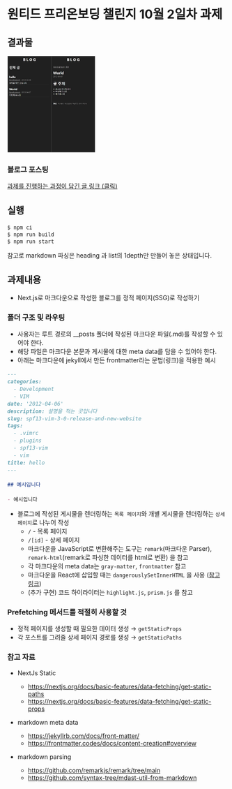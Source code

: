 # 원티드 프리온보딩 챌린지 10월 2일차 과제

## 결과물

<img src='./example.jpg' width='40%'>

### 블로그 포스팅

[과제를 진행하는 과정이 담긴 글 링크 (클릭)](https://tistory.rooteun.com/98)

## 실행

```shell
$ npm ci
$ npm run build
$ npm run start
```

참고로 markdown 파싱은 heading 과 list의 1depth만 만들어 놓은 상태입니다.

## 과제내용

- Next.js로 마크다운으로 작성한 블로그를 정적 페이지(SSG)로 작성하기

### 폴더 구조 및 라우팅

- 사용자는 루트 경로의 \_\_posts 폴더에 작성된 마크다운 파일(.md)를 작성할 수 있어야 한다.
- 해당 파일은 마크다운 본문과 게시물에 대한 meta data를 담을 수 있어야 한다.
- 아래는 마크다운에 jekyll에서 만든 frontmatter라는 문법(링크)을 적용한 예시

```markdown
---
categories:
  - Development
  - VIM
date: '2012-04-06'
description: 설명을 적는 곳입니다
slug: spf13-vim-3-0-release-and-new-website
tags:
  - .vimrc
  - plugins
  - spf13-vim
  - vim
title: hello
---

## 예시입니다

- 예시입니다
```

- 블로그에 작성된 게시물을 렌더링하는 `목록 페이지`와 개별 게시물을 렌더링하는 `상세 페이지`로 나누어 작성
  - `/` - 목록 페이지
  - `/[id]` - 상세 페이지
  - 마크다운을 JavaScript로 변환해주는 도구는 `remark`(마크다운 Parser), `remark-html`(remark로 파싱한 데이터를 html로 변환) 을 참고
  - 각 마크다운의 meta data는 `gray-matter`, `frontmatter` 참고
  - 마크다운을 React에 삽입할 때는 `dangerouslySetInnerHTML` 을 사용 ([참고 링크](https://ko.reactjs.org/docs/dom-elements.html#dangerouslysetinnerhtml))
  - (추가 구현) 코드 하이라이터는 `highlight.js`, `prism.js` 를 참고

### Prefetching 메서드를 적절히 사용할 것

- 정적 페이지를 생성할 때 필요한 데이터 생성 → `getStaticProps`
- 각 포스트를 그려줄 상세 페이지 경로를 생성 → `getStaticPaths`

### 참고 자료

- NextJs Static

  - https://nextjs.org/docs/basic-features/data-fetching/get-static-paths
  - https://nextjs.org/docs/basic-features/data-fetching/get-static-props

- markdown meta data

  - https://jekyllrb.com/docs/front-matter/
  - https://frontmatter.codes/docs/content-creation#overview

- markdown parsing
  - https://github.com/remarkjs/remark/tree/main
  - https://github.com/syntax-tree/mdast-util-from-markdown
